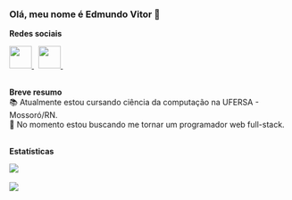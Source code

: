 ### Olá, meu nome é Edmundo Vitor 👋

**Redes sociais**
<br/>

<a href="https://www.linkedin.com/in/edmundo-vitor">
  <img width="40px" src="https://i.imgur.com/uzhjqkw.png" />
</a> &nbsp;

<a href="https://www.instagram.com/edmundo_vtr">
  <img width="40px" src="https://i.imgur.com/odxDCn3.png" />
</a> &nbsp;

<br/>
<br/>

**Breve resumo** <br/>
📚 Atualmente estou cursando ciência da computação na UFERSA - Mossoró/RN. <br/>
📖 No momento estou buscando me tornar um programador web full-stack. <br/>
<br/>

**Estatísticas**  

<a href="https://github.com/edmundo-vitor">
 <img align="center" src="https://github-readme-stats.vercel.app/api?username=edmundo-vitor&theme=react&show_icons=true&hide_border=true" />
</a>

<br/>
<br/>

<a href="https://github.com/edmundo-vitor">
  <img align="center" src="https://github-readme-stats.vercel.app/api/top-langs/?username=edmundo-vitor&theme=react&layout=compact&hide_border=true" />
</a>
